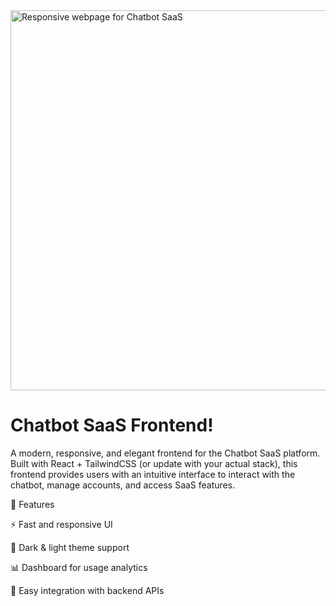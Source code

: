 <img width="1326" height="608" alt="Responsive webpage for Chatbot SaaS" src="https://github.com/user-attachments/assets/7f3a2466-474b-4063-9d6e-08239d7bf41a" />

# Chatbot SaaS Frontend!

A modern, responsive, and elegant frontend for the Chatbot SaaS platform.
Built with React + TailwindCSS (or update with your actual stack), this frontend provides users with an intuitive interface to interact with the chatbot, manage accounts, and access SaaS features.

🚀 Features

⚡ Fast and responsive UI

🎨 Dark & light theme support

📊 Dashboard for usage analytics

🔌 Easy integration with backend APIs

